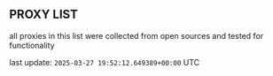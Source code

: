 ## PROXY LIST

all proxies in this list were collected from open sources and tested for functionality

last update: `2025-03-27 19:52:12.649389+00:00` UTC